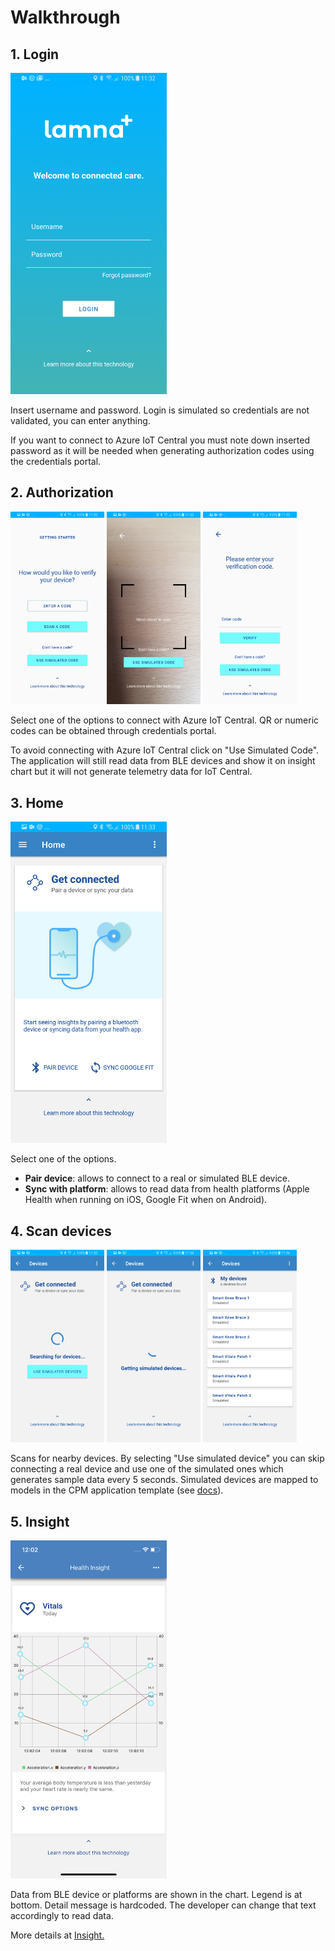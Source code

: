 # Walkthrough

## 1. Login
<img src='../assets/login.png' width=250/>

Insert username and password. Login is simulated so credentials are not validated, you can enter anything.

If you want to connect to Azure IoT Central you must note down inserted password as it will be needed when generating authorization codes using the credentials portal.

## 2. Authorization
<img src='../assets/authorization.png' width=150/>
<img src='../assets/qrcode.png' width=150/>
<img src='../assets/numeric.png' width=150/>

Select one of the options to connect with Azure IoT Central.
QR or numeric codes can be obtained through credentials portal.

To avoid connecting with Azure IoT Central click on "Use Simulated Code". The application will still read data from BLE devices and show it on insight chart but it will not generate telemetry data for IoT Central.

## 3. Home
<img src='../assets/home.png' width=250/>

Select one of the options.
- __Pair device__: allows to connect to a real or simulated BLE device.
- __Sync with platform__: allows to read data from health platforms (Apple Health when running on iOS, Google Fit when on Android).

## 4. Scan devices
<img src='../assets/scan.png' width=150/>
<img src='../assets/scan_simulated.png' width=150/>
<img src='../assets/simulated_result.png' width=150/>

Scans for nearby devices. By selecting "Use simulated device" you can skip connecting a real device and use one of the simulated ones which generates sample data every 5 seconds. Simulated devices are mapped to models in the CPM application template (see [docs](https://docs.microsoft.com/en-us/azure/iot-central/healthcare/tutorial-continuous-patient-monitoring)).

## 5. Insight
<img src='../assets/insight.jpeg' width=250/>

Data from BLE device or platforms are shown in the chart. Legend is at bottom.
Detail message is hardcoded. The developer can change that text accordingly to read data.

More details at [Insight.](./insight.md)